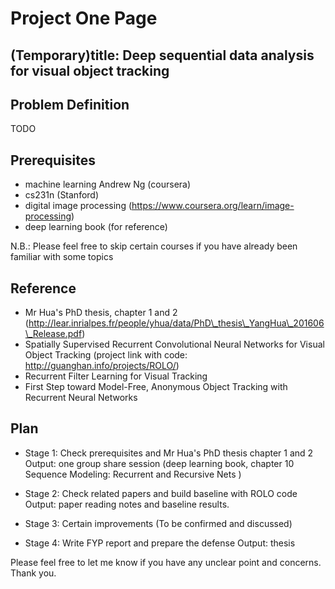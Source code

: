 # Project One Page

## (Temporary)title: Deep sequential data analysis for visual object tracking

## Problem Definition
TODO


## Prerequisites
- machine learning Andrew Ng (coursera)
- cs231n (Stanford)
- digital image processing (https://www.coursera.org/learn/image-processing)
- deep learning book (for reference)

N.B.: Please feel free to skip certain courses if you have already been familiar with some topics


## Reference
- Mr Hua's PhD thesis, chapter 1 and 2 (http://lear.inrialpes.fr/people/yhua/data/PhD\_thesis\_YangHua\_201606\_Release.pdf)
- Spatially Supervised Recurrent Convolutional Neural Networks for Visual Object Tracking (project link with code: http://guanghan.info/projects/ROLO/)
- Recurrent Filter Learning for Visual Tracking
- First Step toward Model-Free, Anonymous Object Tracking with Recurrent Neural Networks

## Plan
- Stage 1:  Check prerequisites and Mr Hua's PhD thesis chapter 1 and 2
Output: one group share session (deep learning book, chapter 10 Sequence Modeling: Recurrent and Recursive Nets )

- Stage 2: Check related papers and build baseline with ROLO code
Output: paper reading notes and baseline results.

- Stage 3: Certain improvements (To be confirmed and discussed)

- Stage 4: Write FYP report and prepare the defense
Output: thesis

Please feel free to let me know if you have any unclear point and concerns. Thank you.

